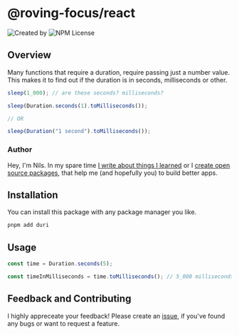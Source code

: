# @roving-focus/react

<!-- ![CI passing](https://github.com/Haberkamp/roving-focus/actions/workflows/ci.yml/badge.svg?event=push&branch=main) -->

![Created by](https://img.shields.io/badge/created%20by-@n__haberkamp-065afa.svg)
![NPM License](https://img.shields.io/npm/l/duri)

## Overview

Many functions that require a duration, require passing just a number value. This makes it to find out if the duration is in seconds, milliseconds or other.

```ts
sleep(1_000); // are these seconds? milliseconds?
```

```ts
sleep(Duration.seconds(1).toMilliseconds());

// OR

sleep(Duration("1 second").toMilliseconds());
```

### Author

Hey, I'm Nils. In my spare time [I write about things I learned](https://www.haberkamp.dev/) or I [create open source packages](https://github.com/Haberkamp), that help me (and hopefully you) to build better apps.

## Installation

You can install this package with any package manager you like.

```bash
pnpm add duri
```

## Usage

```ts
const time = Duration.seconds(5);

const timeInMilliseconds = time.toMilliseconds(); // 5_000 milliseconds
```

## Feedback and Contributing

I highly appreceate your feedback! Please create an [issue](https://github.com/Haberkamp/typed-storage/issues/new), if you've found any bugs or want to request a feature.
